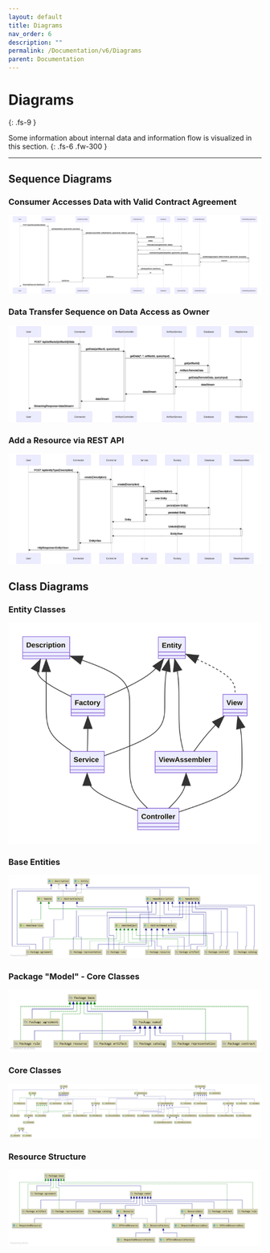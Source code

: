 ```yaml
---
layout: default
title: Diagrams
nav_order: 6
description: ""
permalink: /Documentation/v6/Diagrams
parent: Documentation
---
```


# Diagrams
{: .fs-9 }

Some information about internal data and information flow is visualized in this section.
{: .fs-6 .fw-300 }

---

## Sequence Diagrams

### Consumer Accesses Data with Valid Contract Agreement

![Access Data Sequence](../../../assets/images/sequence/consumer_access_contracted_data.svg)

### Data Transfer Sequence on Data Access as Owner

![Data Transfer Sequence](../../../assets/images/sequence/owner_access_own_data_data_transfer_sequence.svg)

### Add a Resource via REST API

![Resource Sequence](../../../assets/images/sequence/resource_sequence.svg)

## Class Diagrams

### Entity Classes

![Entity Classes](../../../assets/images/sequence/resources_class.svg)

### Base Entities

![Base Entities](../../../assets/images/base_entities.png)

### Package "Model" - Core Classes

![Core Model Package](../../../assets/images/package.png)

### Core Classes

![Core Classes](../../../assets/images/core_classes.png)

### Resource Structure

![Resource Structure](../../../assets/images/resource_structure.png)

